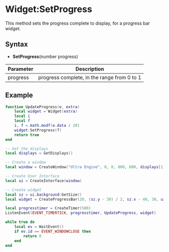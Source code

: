 # Widget:SetProgress

This method sets the progress complete to display, for a progress bar widget.

## Syntax

- **SetProgress**(number progress)

| Parameter | Description |
| --- | --- |
| progress | progress complete, in the range from 0 to 1 |

## Example

```lua
function UpdateProgress(e, extra)
    local widget = Widget(extra)
    local i
    local f
    i, f = math.modf(e.data / 20)
    widget:SetProgress(f)
    return true
end

-- Get the displays
local displays = GetDisplays()

-- Create a window
local window = CreateWindow("Ultra Engine", 0, 0, 800, 600, displays[1])

-- Create User Interface
local ui = CreateInterface(window)

-- Create widget
local sz = ui.background:GetSize()
local widget = CreateProgressBar(20, (sz.y - 30) / 2, sz.x - 40, 30, ui.background)

local progresstimer = CreateTimer(500)
ListenEvent(EVENT_TIMERTICK, progresstimer, UpdateProgress, widget)

while true do
    local ev = WaitEvent()
    if ev.id == EVENT_WINDOWCLOSE then
        return 0
    end
end
```
